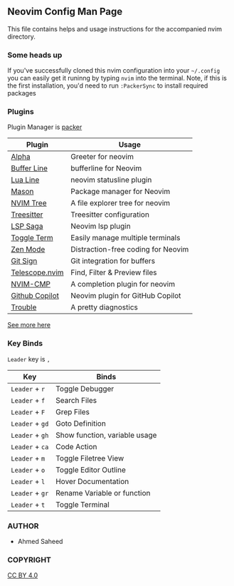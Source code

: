## Neovim Config Man Page

This file contains helps and usage instructions for the accompanied nvim directory.

### Some heads up

If you've successfully cloned this nvim configuration into your `~/.config`
you can easily get it runinng by typing `nvim` into the terminal.
Note, if this is the first installation, you'd need to run `:PackerSync` to install required packages

### Plugins

Plugin Manager is [packer](https://github.com/wbthomason/packer.nvim)

| Plugin                                                             | Usage                              |
| ------------------------------------------------------------------ | ---------------------------------- |
| [Alpha](https://github.com/goolord/alpha-nvim)                     | Greeter for neovim                 |
| [Buffer Line](https://github.com/akinsho/bufferline.nvim)          | bufferline for Neovim              |
| [Lua Line](https://github.com/nvim-lualine/lualine.nvim)           | neovim statusline plugin           |
| [Mason](https://github.com/williamboman/mason.nvim)                | Package manager for Neovim         |
| [NVIM Tree](https://github.com/nvim-tree/nvim-tree.lua)            | A file explorer tree for neovim    |
| [Treesitter](https://github.com/nvim-treesitter/nvim-treesitter)   | Treesitter configuration           |
| [LSP Saga](https://github.com/glepnir/lspsaga.nvim)                | Neovim lsp plugin                  |
| [Toggle Term](https://github.com/akinsho/toggleterm.nvim)          | Easily manage multiple terminals   |
| [Zen Mode](https://github.com/folke/zen-mode.nvim)                 | Distraction-free coding for Neovim |
| [Git Sign](https://github.com/lewis6991/gitsigns.nvim)             | Git integration for buffers        |
| [Telescope.nvim](https://github.com/nvim-telescope/telescope.nvim) | Find, Filter & Preview files       |
| [NVIM-CMP](https://github.com/hrsh7th/nvim-cmp)                    | A completion plugin for neovim     |
| [Github Copilot](https://github.com/github/copilot.vim)            | Neovim plugin for GitHub Copilot   |
| [Trouble](https://github.com/folke/trouble.nvim)                   | A pretty diagnostics               |

[See more here](https://github.com/ahmedsaheed/dotfiles/tree/master/nvim/plugin/lua/plugins/configs)

### Key Binds

`Leader` key is `,`

| Key             | Binds                         |
| --------------- | ----------------------------- |
| `Leader` + `r`  | Toggle Debugger               |
| `Leader` + `f`  | Search Files                  |
| `Leader` + `F`  | Grep Files                    |
| `Leader` + `gd` | Goto Definition               |
| `Leader` + `gh` | Show function, variable usage |
| `Leader` + `ca` | Code Action                   |
| `Leader` + `m`  | Toggle Filetree View          |
| `Leader` + `o`  | Toggle Editor Outline         |
| `Leader` + `l`  | Hover Documentation           |
| `Leader` + `gr` | Rename Variable or function   |
| `Leader` + `t`  | Toggle Terminal               |

### AUTHOR

- Ahmed Saheed

### COPYRIGHT

[CC BY 4.0](https://creativecommons.org/licenses/by/4.0/)
